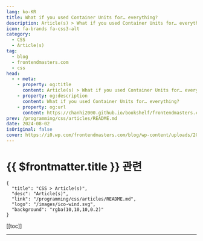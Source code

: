 ```yaml
---
lang: ko-KR
title: What if you used Container Units for… everything?
description: Article(s) > What if you used Container Units for… everything?
icon: fa-brands fa-css3-alt
category: 
  - CSS
  - Article(s)
tag: 
  - blog
  - frontendmasters.com
  - css
head:
  - - meta:
    - property: og:title
      content: Article(s) > What if you used Container Units for… everything?
    - property: og:description
      content: What if you used Container Units for… everything?
    - property: og:url
      content: https://chanhi2000.github.io/bookshelf/frontendmasters.com/what-if-you-used-container-units-for-everything.html
prev: /programming/css/articles/README.md
date: 2024-08-02
isOriginal: false
cover: https://i0.wp.com/frontendmasters.com/blog/wp-content/uploads/2024/08/smaller-containers.jpg?resize=1024%2C683&ssl=1
---
```


# {{ $frontmatter.title }} 관련

```component VPCard
{
  "title": "CSS > Article(s)",
  "desc": "Article(s)",
  "link": "/programming/css/articles/README.md",
  "logo": "/images/ico-wind.svg",
  "background": "rgba(10,10,10,0.2)"
}
```

[[toc]]

---

<SiteInfo
  name="What if you used Container Units for… everything?"
  desc="I said to myself I said what if I used container units for every single unit in a design? I was wondering, partially because I thought the answer might be well, everything will probably scale really nicely then. Container units, in case you haven’t heard of them, are unit (like px or rem, but more […]"
  url="https://frontendmasters.com/blog/what-if-you-used-container-units-for-everything/"
  logo="https://frontendmasters.com/favicon.ico"
  preview="https://i0.wp.com/frontendmasters.com/blog/wp-content/uploads/2024/08/smaller-containers.jpg?resize=1024%2C683&ssl=1"/>

<!-- TODO: 작성 -->
